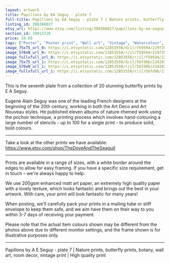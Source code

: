 ```yaml
---
layout: artwork
title: Papillons by EA Seguy - plate 7 
full-title: Papillons by EA Seguy - plate 7 | Nature prints, butterfly prints, botany, wall art, room decor, vintage print | High quality print
listing_id: 398386027
etsy_url: https://www.etsy.com/listing/398386027/papillons-by-ea-seguy-plate-7-nature?utm_source=ds&utm_medium=api&utm_campaign=api
section_id: 19013728
price: 10.60
tags: ["Poster", "Poster print", "Wall art", "Vintage", "Watercolour", "Nature", "Botanical art", "Wildlife", "Nature print", "Butterfly print", "Butterfly art", "Butterfly poster", "High quality print"]
image_75x75_url_0: https://i.etsystatic.com/12853550/d/il/f59594/2297357144/il_75x75.2297357144_mz89.jpg?version=0
image_570xN_url_0: https://i.etsystatic.com/12853550/r/il/f59594/2297357144/il_570xN.2297357144_mz89.jpg
image_fullxfull_url_0: https://i.etsystatic.com/12853550/r/il/f59594/2297357144/il_fullxfull.2297357144_mz89.jpg
image_75x75_url_1: https://i.etsystatic.com/12853550/d/il/5bfd9b/2342038359/il_75x75.2342038359_9w52.jpg?version=0
image_570xN_url_1: https://i.etsystatic.com/12853550/r/il/5bfd9b/2342038359/il_570xN.2342038359_9w52.jpg
image_fullxfull_url_1: https://i.etsystatic.com/12853550/r/il/5bfd9b/2342038359/il_fullxfull.2342038359_9w52.jpg
---
```

This is the seventh plate from a collection of 20 stunning butterfly prints by E A Seguy.

Eugene Alain Seguy was one of the leading French designers at the beginning of the 20th century, working in both the Art Deco and Art Nouveau styles. He published eleven albums of nature-themed work using the pochoir technique, a printing process which involves hand-colouring a large number of stencils - up to 100 for a single print -  to produce solid, bold colours.

---

Take a look at the other prints we have available: https://www.etsy.com/shop/TheDoveAndTheSeagull

---

Prints are available in a range of sizes, with a white border around the edges to allow for easy framing. If you have a specific size requirement, get in touch – we&#39;re always happy to help.

We use 200gsm enhanced matt art paper, an extremely high quality paper with a lovely texture, which looks fantastic and brings out the best in your artwork. With care, your print will look fantastic for many years!

When posting, we&#39;ll carefully pack your prints in a mailing tube or stiff envelope to keep them safe, and we aim have them on their way to you within 3-7 days of receiving your payment.

Please note that the actual item colours shown may be different from the photos above due to different monitor settings, and the frame shown is for illustrative purposes only.

---

Papillons by A E Seguy - plate 7 | Nature prints, butterfly prints, botany, wall art, room decor, vintage print | High quality print
